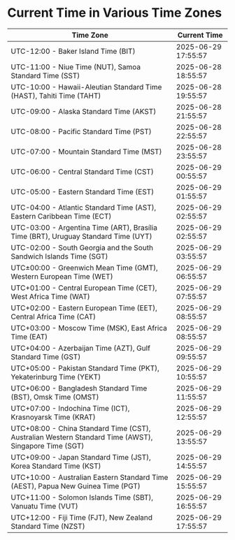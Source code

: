 # Current Time in Various Time Zones

| Time Zone | Current Time |
|-----------|--------------|
| UTC-12:00 - Baker Island Time (BIT) | 2025-06-29 17:55:57 |
| UTC-11:00 - Niue Time (NUT), Samoa Standard Time (SST) | 2025-06-28 18:55:57 |
| UTC-10:00 - Hawaii-Aleutian Standard Time (HAST), Tahiti Time (TAHT) | 2025-06-28 19:55:57 |
| UTC-09:00 - Alaska Standard Time (AKST) | 2025-06-28 21:55:57 |
| UTC-08:00 - Pacific Standard Time (PST) | 2025-06-28 22:55:57 |
| UTC-07:00 - Mountain Standard Time (MST) | 2025-06-28 23:55:57 |
| UTC-06:00 - Central Standard Time (CST) | 2025-06-29 00:55:57 |
| UTC-05:00 - Eastern Standard Time (EST) | 2025-06-29 01:55:57 |
| UTC-04:00 - Atlantic Standard Time (AST), Eastern Caribbean Time (ECT) | 2025-06-29 02:55:57 |
| UTC-03:00 - Argentina Time (ART), Brasília Time (BRT), Uruguay Standard Time (UYT) | 2025-06-29 02:55:57 |
| UTC-02:00 - South Georgia and the South Sandwich Islands Time (SGT) | 2025-06-29 03:55:57 |
| UTC±00:00 - Greenwich Mean Time (GMT), Western European Time (WET) | 2025-06-29 06:55:57 |
| UTC+01:00 - Central European Time (CET), West Africa Time (WAT) | 2025-06-29 07:55:57 |
| UTC+02:00 - Eastern European Time (EET), Central Africa Time (CAT) | 2025-06-29 08:55:57 |
| UTC+03:00 - Moscow Time (MSK), East Africa Time (EAT) | 2025-06-29 08:55:57 |
| UTC+04:00 - Azerbaijan Time (AZT), Gulf Standard Time (GST) | 2025-06-29 09:55:57 |
| UTC+05:00 - Pakistan Standard Time (PKT), Yekaterinburg Time (YEKT) | 2025-06-29 10:55:57 |
| UTC+06:00 - Bangladesh Standard Time (BST), Omsk Time (OMST) | 2025-06-29 11:55:57 |
| UTC+07:00 - Indochina Time (ICT), Krasnoyarsk Time (KRAT) | 2025-06-29 12:55:57 |
| UTC+08:00 - China Standard Time (CST), Australian Western Standard Time (AWST), Singapore Time (SGT) | 2025-06-29 13:55:57 |
| UTC+09:00 - Japan Standard Time (JST), Korea Standard Time (KST) | 2025-06-29 14:55:57 |
| UTC+10:00 - Australian Eastern Standard Time (AEST), Papua New Guinea Time (PGT) | 2025-06-29 15:55:57 |
| UTC+11:00 - Solomon Islands Time (SBT), Vanuatu Time (VUT) | 2025-06-29 16:55:57 |
| UTC+12:00 - Fiji Time (FJT), New Zealand Standard Time (NZST) | 2025-06-29 17:55:57 |
